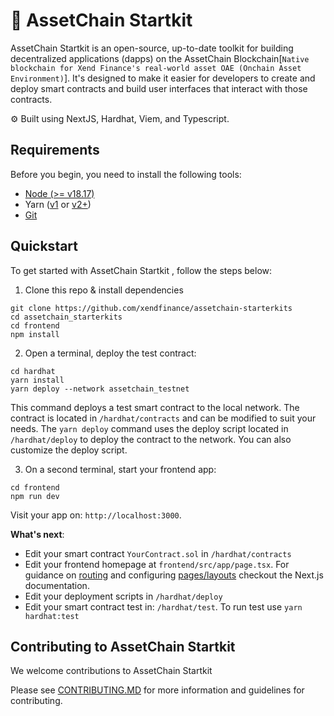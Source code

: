 # 🔗 AssetChain Startkit

AssetChain Startkit is an open-source, up-to-date toolkit for building decentralized applications (dapps) on the AssetChain Blockchain[`Native blockchain for Xend Finance's real-world asset OAE (Onchain Asset Environment)`]. It's designed to make it easier for developers to create and deploy smart contracts and build user interfaces that interact with those contracts.

⚙️ Built using NextJS, Hardhat, Viem, and Typescript.

## Requirements

Before you begin, you need to install the following tools:

- [Node (>= v18.17)](https://nodejs.org/en/download/)
- Yarn ([v1](https://classic.yarnpkg.com/en/docs/install/) or [v2+](https://yarnpkg.com/getting-started/install))
- [Git](https://git-scm.com/downloads)

## Quickstart

To get started with AssetChain Startkit , follow the steps below:

1. Clone this repo & install dependencies

```
git clone https://github.com/xendfinance/assetchain-starterkits
cd assetchain_starterkits
cd frontend 
npm install
```

2. Open a terminal, deploy the test contract:

```
cd hardhat
yarn install
yarn deploy --network assetchain_testnet
```

This command deploys a test smart contract to the local network. The contract is located in `/hardhat/contracts` and can be modified to suit your needs. The `yarn deploy` command uses the deploy script located in `/hardhat/deploy` to deploy the contract to the network. You can also customize the deploy script.

3. On a second terminal, start your frontend app:

```
cd frontend
npm run dev
```

Visit your app on: `http://localhost:3000`.

**What's next**:

- Edit your smart contract `YourContract.sol` in `/hardhat/contracts`
- Edit your frontend homepage at `frontend/src/app/page.tsx`. For guidance on [routing](https://nextjs.org/docs/app/building-your-application/routing/defining-routes) and configuring [pages/layouts](https://nextjs.org/docs/app/building-your-application/routing/pages-and-layouts) checkout the Next.js documentation.
- Edit your deployment scripts in `/hardhat/deploy`
- Edit your smart contract test in: `/hardhat/test`. To run test use `yarn hardhat:test`


## Contributing to AssetChain Startkit

We welcome contributions to AssetChain Startkit

Please see [CONTRIBUTING.MD](https://github.com/AssetChain-Academy/assetchain_starterkits/blob/main/CONTRIBUTING.md) for more information and guidelines for contributing.
